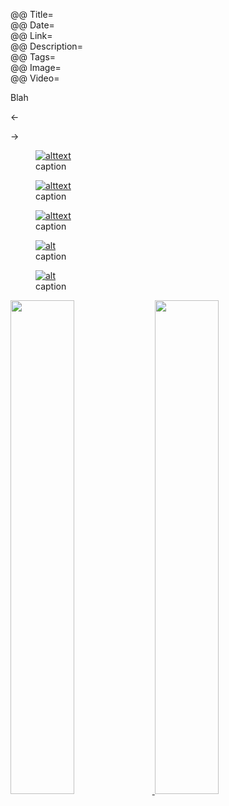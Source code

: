 @@ Title=  
@@ Date=  
@@ Link=  
@@ Description=  
@@ Tags=  
@@ Image=  
@@ Video=  

<div class="topstory">Blah
</div>

&#8592;

&#8594;

<figure>
	<a class="nohover" href="link">
		<img src="image" alt="alttext" />
	</a>
	<figcaption>caption</figcaption>
</figure>

<figure class="figleft">
	<a class="nohover" href="link">
		<img src="image" alt="alttext" />
	</a>
	<figcaption>caption</figcaption>
</figure>

<figure class="wide">
	<a class="nohover" href="link">
		<img src="image" alt="alttext" />
	</a>
	<figcaption>caption</figcaption>
</figure>

<figure class="twoleft">
	<a class="nohover" href="link">
		<img src="link" alt="alt" />
	</a>
	<figcaption>caption</figcaption>
</figure>

<figure class="tworight">
	<a class="nohover" href="link">
		<img src="link" alt="alt" />
	</a>
	<figcaption>caption</figcaption>
</figure>

<div class="center">
	<a class="nohover" href="link">
    	<img src="link" class="left" width="45%" style="padding-bottom: 1.5em;" />
    </a>
    <a class="nohover" href="link">
    	<img src="link" class="right" width="45%" />
    </a>
</div>